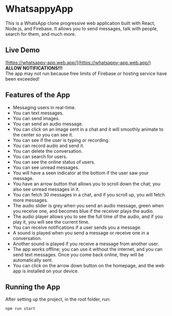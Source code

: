 # WhatsappyApp

This is a WhatsApp clone progressive web application built with React, Node.js, and Firebase. It allows you to send messages, talk with people, search for them, and much more.



## Live Demo



[https://whatsappy-app.web.app/](https://whatsappy-app.web.app/)  
**ALLOW NOTIFICATIONS!!!**  
The app may not run because free limits of Firebase or hosting service have been exceeded!

## Features of the App

- Messaging users in real-time.
- You can text messages.
- You can send images.
- You can send an audio message.
- You can click on an image sent in a chat and it will smoothly animate to the center so you can see it.
- You can see if the user is typing or recording.
- You can record audio and send it.
- You can delete the conversation.
- You can search for users.
- You can see the online status of users.
- You can see unread messages.
- You will have a seen indicator at the bottom if the user saw your message.
- You have an arrow button that allows you to scroll down the chat; you also see unread messages in it.
- You can fetch 30 messages in a chat, and if you scroll up, you will fetch more messages.
- The audio slider is grey when you send an audio message, green when you receive one, and becomes blue if the receiver plays the audio.
- The audio player allows you to see the full time of the audio, and if you play it, you will see the current time.
- You can receive notifications if a user sends you a message.
- A sound is played when you send a message or receive one in a conversation.
- Another sound is played if you receive a message from another user.
- The app works offline; you can use it without the internet, and you can send text messages. Once you come back online, they will be automatically sent.
- You can click on the arrow down button on the homepage, and the web app is installed on your device.


## Running the App

After setting up the project, in the root folder, run:

```bash
npm run start
